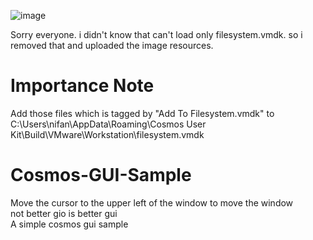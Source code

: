 ![image](https://github.com/nifanfa/Cosmos-GUI-Sample/blob/master/4.gif)  

Sorry everyone. i didn't know that can't load only filesystem.vmdk. so i removed that and uploaded the image resources.

# Importance Note
Add those files which is tagged by "Add To Filesystem.vmdk" to C:\Users\nifan\AppData\Roaming\Cosmos User Kit\Build\VMware\Workstation\filesystem.vmdk 

# Cosmos-GUI-Sample
Move the cursor to the upper left of the window to move the window  
not better gio is better gui  
A simple cosmos gui sample  
